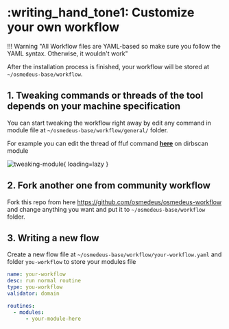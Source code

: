 # :writing_hand_tone1: Customize your own workflow

!!! Warning "All Workflow files are YAML-based so make sure you follow the YAML syntax. Otherwise, it wouldn't work"

After the installation process is finished, your workflow will be stored at `~/osmedeus-base/workflow`.


## 1. Tweaking commands or threads of the tool depends on your machine specification

You can start tweaking the workflow right away by edit any command in module file at `~/osmedeus-base/workflow/general/` folder.

For example you can edit the thread of ffuf command **[here](https://github.com/osmedeus/osmedeus-workflow/blob/main/general/dirbscan.yaml#L42)** on dirbscan module

![tweaking-module](/static/workflow/tweaking-module.png){ loading=lazy }


## 2. Fork another one from community workflow

Fork this repo from here https://github.com/osmedeus/osmedeus-workflow and change anything you want and put it to `~/osmedeus-base/workflow` folder.

## 3. Writing a new flow

Create a new flow file at `~/osmedeus-base/workflow/your-workflow.yaml` and folder `you-workflow` to store your modules file

```yaml
name: your-workflow
desc: run normal routine
type: you-workflow
validator: domain

routines:
  - modules:
      - your-module-here
```